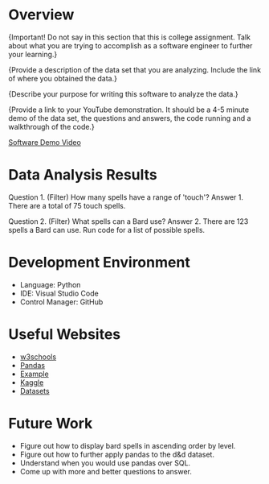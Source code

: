 # Overview

{Important!  Do not say in this section that this is college assignment.  Talk about what you are trying to accomplish as a software engineer to further your learning.}

{Provide a description of the data set that you are analyzing.  Include the link of where you obtained the data.}

{Describe your purpose for writing this software to analyze the data.}

{Provide a link to your YouTube demonstration.  It should be a 4-5 minute demo of the data set, the questions and answers, the code running and a walkthrough of the code.}

[Software Demo Video](http://youtube.link.goes.here)

# Data Analysis Results

Question 1. (Filter) How many spells have a range of 'touch'?
Answer 1. There are a total of 75 touch spells.

Question 2. (Filter) What spells can a Bard use?
Answer 2. There are 123 spells a Bard can use. Run code for a list of possible spells.


# Development Environment

* Language: Python
* IDE: Visual Studio Code
* Control Manager: GitHub


# Useful Websites

* [w3schools](https://www.w3schools.com/python/pandas/default.asp)
* [Pandas](https://pandas.pydata.org/docs/user_guide/10min.html#min)
* [Example](https://towardsdatascience.com/getting-started-to-data-analysis-with-python-pandas-with-titanic-dataset-a195ab043c77)
* [Kaggle](https://www.kaggle.com/code/kashnitsky/topic-1-exploratory-data-analysis-with-pandas/notebook)
* [Datasets](https://www.kaggle.com/datasets)


# Future Work

* Figure out how to display bard spells in ascending order by level.
* Figure out how to further apply pandas to the d&d dataset.
* Understand when you would use pandas over SQL.
* Come up with more and better questions to answer.
